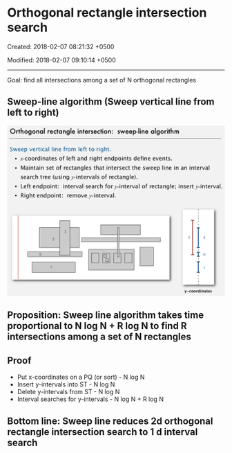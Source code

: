 # Orthogonal rectangle intersection search

Created: 2018-02-07 08:21:32 +0500

Modified: 2018-02-07 09:10:14 +0500

---

Goal: find all intersections among a set of N orthogonal rectangles

## Sweep-line algorithm (Sweep vertical line from left to right)

![image](media/Orthogonal-rectangle-intersection-search-image1.png)

## Proposition: Sweep line algorithm takes time proportional to N log N + R log N to find R intersections among a set of N rectangles

## Proof

- Put x-coordinates on a PQ (or sort) - N log N
- Insert y-intervals into ST - N log N
- Delete y-intervals from ST - N log N
- Interval searches for y-intervals - N log N + R log N

## Bottom line: Sweep line reduces 2d orthogonal rectangle intersection search to 1 d interval search
